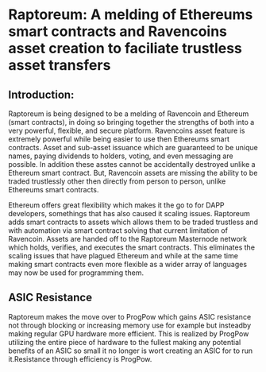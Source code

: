 
# Raptoreum: A melding of Ethereums smart contracts and Ravencoins asset creation to faciliate trustless asset transfers

## Introduction:
Raptoreum is being designed to be a melding of Ravencoin and Ethereum (smart contracts), in doing so bringing together the strengths of both into a very powerful, flexible, and secure platform. Ravencoins asset feature is extremely powerful while being easier to use then Ethereums smart contracts. Asset and sub-asset issuance which are guaranteed to be unique names, paying dividends to holders, voting, and even messaging are possible. In addition these asstes cannot be accidentally destroyed unlike a Ethereum smart contract. But, Ravencoin assets are missing the ability to be traded trustlessly other then directly from person to person, unlike Ethereums smart contracts.

Ethereum offers great flexibility which makes it the go to for DAPP developers, somethings that has also caused it scaling issues. Raptoreum adds smart contracts to assets which allows them to be traded trustless and with automation via smart contract solving that current limitation of Ravencoin. Assets are handed off to the Raptoreum Masternode network which holds, verifies, and executes the smart contracts. This eliminates the scaling issues that have plagued Ethereum and while at the same time making smart contracts even more flexible as a wider array of languages may now be used for programming them.


## ASIC Resistance

Raptoreum makes the move over to ProgPow which gains ASIC resistance not through blocking or increasing memory use for example but insteadby making regular GPU hardware more efficient. This is realized by ProgPow utilizing the entire piece of hardware to the fullest making any potential benefits of an ASIC so small it no longer is wort creating an ASIC for to run it.Resistance through efficiency is ProgPow.
